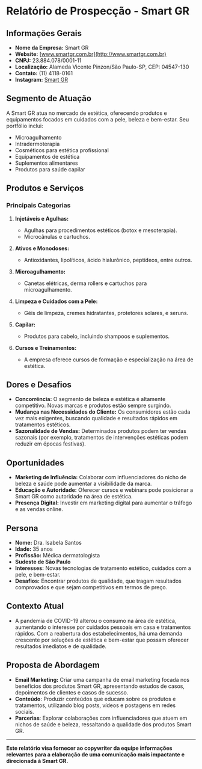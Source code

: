 # Relatório de Prospecção - Smart GR

## Informações Gerais
- **Nome da Empresa:** Smart GR
- **Website:** [www.smartgr.com.br](http://www.smartgr.com.br)
- **CNPJ:** 23.884.078/0001-11
- **Localização:** Alameda Vicente Pinzon/São Paulo-SP, CEP: 04547-130
- **Contato:** (11) 4118-0161
- **Instagram:** [Smart GR](https://www.instagram.com/smartgr)

## Segmento de Atuação
A Smart GR atua no mercado de estética, oferecendo produtos e equipamentos focados em cuidados com a pele, beleza e bem-estar. Seu portfólio inclui:
- Microagulhamento
- Intradermoterapia
- Cosméticos para estética profissional
- Equipamentos de estética
- Suplementos alimentares
- Produtos para saúde capilar

## Produtos e Serviços
### Principais Categorias
1. **Injetáveis e Agulhas:**
   - Agulhas para procedimentos estéticos (botox e mesoterapia).
   - Microcânulas e cartuchos.

2. **Ativos e Monodoses:**
   - Antioxidantes, lipolíticos, ácido hialurônico, peptídeos, entre outros.

3. **Microagulhamento:**
   - Canetas elétricas, derma rollers e cartuchos para microagulhamento.

4. **Limpeza e Cuidados com a Pele:**
   - Géis de limpeza, cremes hidratantes, protetores solares, e seruns.

5. **Capilar:**
   - Produtos para cabelo, incluindo shampoos e suplementos.

6. **Cursos e Treinamentos:**
   - A empresa oferece cursos de formação e especialização na área de estética.

## Dores e Desafios
- **Concorrência:** O segmento de beleza e estética é altamente competitivo. Novas marcas e produtos estão sempre surgindo.
- **Mudança nas Necessidades do Cliente:** Os consumidores estão cada vez mais exigentes, buscando qualidade e resultados rápidos em tratamentos estéticos.
- **Sazonalidade de Vendas:** Determinados produtos podem ter vendas sazonais (por exemplo, tratamentos de intervenções estéticas podem reduzir em épocas festivas).

## Oportunidades
- **Marketing de Influência:** Colaborar com influenciadores do nicho de beleza e saúde pode aumentar a visibilidade da marca.
- **Educação e Autoridade:** Oferecer cursos e webinars pode posicionar a Smart GR como autoridade na área de estética.
- **Presença Digital:** Investir em marketing digital para aumentar o tráfego e as vendas online.

## Persona
- **Nome:** Dra. Isabela Santos
- **Idade:** 35 anos
- **Profissão:** Médica dermatologista
- **Sudeste de São Paulo**
- **Interesses:** Novas tecnologias de tratamento estético, cuidados com a pele, e bem-estar. 
- **Desafios:** Encontrar produtos de qualidade, que tragam resultados comprovados e que sejam competitivos em termos de preço. 

## Contexto Atual
- A pandemia de COVID-19 alterou o consumo na área de estética, aumentando o interesse por cuidados pessoais em casa e tratamentos rápidos. Com a reabertura dos estabelecimentos, há uma demanda crescente por soluções de estética e bem-estar que possam oferecer resultados imediatos e de qualidade.

## Proposta de Abordagem
- **Email Marketing:** Criar uma campanha de email marketing focada nos benefícios dos produtos Smart GR, apresentando estudos de casos, depoimentos de clientes e casos de sucesso.
- **Conteúdo**: Produzir conteúdos que educam sobre os produtos e tratamentos, utilizando blog posts, vídeos e postagens em redes sociais.
- **Parcerias**: Explorar colaborações com influenciadores que atuem em nichos de saúde e beleza, ressaltando a qualidade dos produtos Smart GR.

---

**Este relatório visa fornecer ao copywriter da equipe informações relevantes para a elaboração de uma comunicação mais impactante e direcionada à Smart GR.**